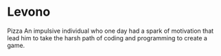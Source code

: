 # Levono
Pizza
An impulsive individual who one day had a spark of motivation that lead him to take the harsh path of coding and programming to create a game.
